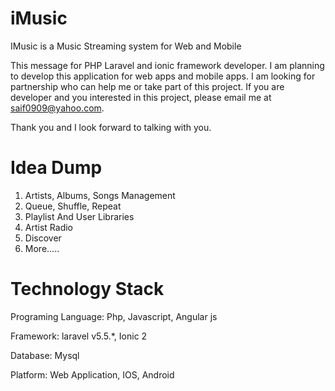 # iMusic
IMusic is a Music Streaming system for Web and Mobile


This message for PHP Laravel and ionic framework developer. I am planning to develop this application for web apps and mobile apps. I am looking for partnership who can help me or take part of this project. If you are developer and you interested in this project, please email me at saif0909@yahoo.com. 

Thank you and I look forward to talking with you.


# Idea Dump
1. Artists, Albums, Songs Management
2. Queue, Shuffle, Repeat
3. Playlist And User Libraries
4. Artist Radio
5. Discover
6. More.....

# Technology Stack
Programing Language: Php, Javascript, Angular js

Framework: laravel v5.5.*, Ionic 2

Database: Mysql

Platform: Web Application, IOS, Android

